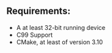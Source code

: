 ## Requirements:  

 - A at least 32-bit running device  
 - C99 Support  
 - CMake, at least of version 3.10
